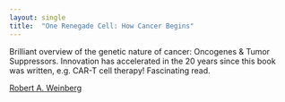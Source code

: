 ```yaml
---
layout: single
title:  "One Renegade Cell: How Cancer Begins"
---
```

Brilliant overview of the genetic nature of cancer: Oncogenes & Tumor Suppressors. Innovation has accelerated in the 20 years since this book was written, e.g. CAR-T cell therapy! Fascinating read. 

[Robert A. Weinberg ](https://www.amazon.com/One-Renegade-Cell-Science-Masters/dp/0465072763)